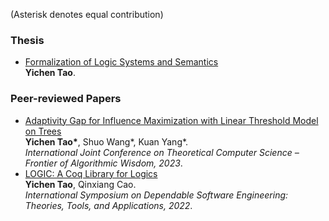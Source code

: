 (Asterisk denotes equal contribution)

### Thesis
- [Formalization of Logic Systems and Semantics](https://ychtao.github.io/files/thesis.pdf)
<br>**Yichen Tao**.

### Peer-reviewed Papers
- [Adaptivity Gap for Influence Maximization with Linear Threshold Model on Trees](https://ychtao.github.io/files/ijtcs'23.pdf)
<br>**Yichen Tao\***, Shuo Wang\*, Kuan Yang\*.
<br>*International Joint Conference on Theoretical Computer Science – Frontier of Algorithmic Wisdom, 2023*.
- [LOGIC: A Coq Library for Logics](https://ychtao.github.io/files/setta'22.pdf)
<br>**Yichen Tao**, Qinxiang Cao.
<br>*International Symposium on Dependable Software Engineering: Theories, Tools, and Applications, 2022*.
